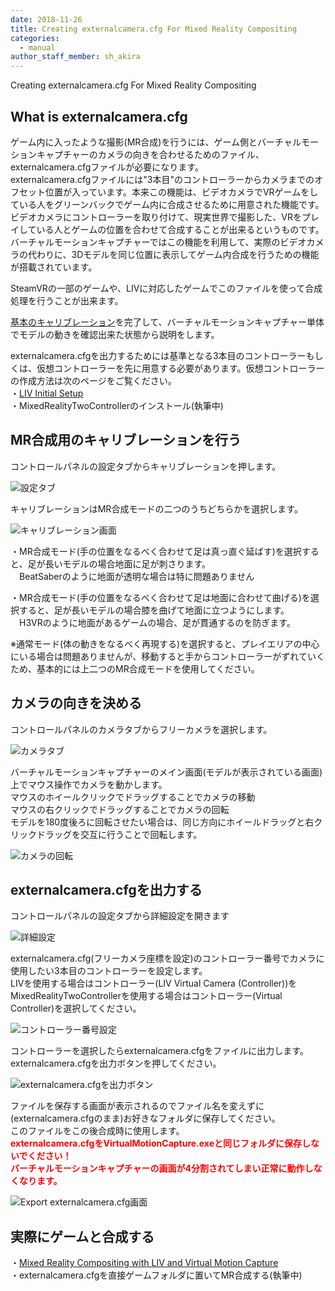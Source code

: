 ```yaml
---
date: 2018-11-26
title: Creating externalcamera.cfg For Mixed Reality Compositing
categories:
  - manual
author_staff_member: sh_akira
---
```


Creating externalcamera.cfg For Mixed Reality Compositing

## What is externalcamera.cfg

ゲーム内に入ったような撮影(MR合成)を行うには、ゲーム側とバーチャルモーションキャプチャーのカメラの向きを合わせるためのファイル、externalcamera.cfgファイルが必要になります。  
externalcamera.cfgファイルには"3本目"のコントローラーからカメラまでのオフセット位置が入っています。本来この機能は、ビデオカメラでVRゲームをしている人をグリーンバックでゲーム内に合成させるために用意された機能です。  
ビデオカメラにコントローラーを取り付けて、現実世界で撮影した、VRをプレイしている人とゲームの位置を合わせて合成することが出来るというものです。  
バーチャルモーションキャプチャーではこの機能を利用して、実際のビデオカメラの代わりに、3Dモデルを同じ位置に表示してゲーム内合成を行うための機能が搭載されています。  

SteamVRの一部のゲームや、LIVに対応したゲームでこのファイルを使って合成処理を行うことが出来ます。  
  
[基本のキャリブレーション](https://sh-akira.github.io/VirtualMotionCapture/manual/%E5%9F%BA%E6%9C%AC%E3%81%AE%E6%93%8D%E4%BD%9C%E6%96%B9%E6%B3%95.html)を完了して、バーチャルモーションキャプチャー単体でモデルの動きを確認出来た状態から説明をします。  
  
externalcamera.cfgを出力するためには基準となる3本目のコントローラーもしくは、仮想コントローラーを先に用意する必要があります。仮想コントローラーの作成方法は次のページをご覧ください。  
・[LIV Initial Setup](./LIV-Initial-Setup.html)  
・MixedRealityTwoControllerのインストール(執筆中)  
  

## MR合成用のキャリブレーションを行う

コントロールパネルの設定タブからキャリブレーションを押します。  

![設定タブ](https://rawcdn.githack.com/sh-akira/VirtualMotionCapture/07971766022eecc8c4f78f0dcf388e1cbb444e50/docs/images/manual/2-1.png)

キャリブレーションはMR合成モードの二つのうちどちらかを選択します。

![キャリブレーション画面](https://rawcdn.githack.com/sh-akira/VirtualMotionCapture/07971766022eecc8c4f78f0dcf388e1cbb444e50/docs/images/manual/2-2.png)

・MR合成モード(手の位置をなるべく合わせて足は真っ直ぐ延ばす)を選択すると、足が長いモデルの場合地面に足が刺さります。  
　BeatSaberのように地面が透明な場合は特に問題ありません  
  
・MR合成モード(手の位置をなるべく合わせて足は地面に合わせて曲げる)を選択すると、足が長いモデルの場合膝を曲げて地面に立つようにします。  
　H3VRのように地面があるゲームの場合、足が貫通するのを防ぎます。  
  
※通常モード(体の動きをなるべく再現する)を選択すると、プレイエリアの中心にいる場合は問題ありませんが、移動すると手からコントローラーがずれていくため、基本的には上二つのMR合成モードを使用してください。

## カメラの向きを決める

コントロールパネルのカメラタブからフリーカメラを選択します。

![カメラタブ](https://rawcdn.githack.com/sh-akira/VirtualMotionCapture/07971766022eecc8c4f78f0dcf388e1cbb444e50/docs/images/manual/2-3.png)

バーチャルモーションキャプチャーのメイン画面(モデルが表示されている画面)上でマウス操作でカメラを動かします。  
マウスのホイールクリックでドラッグすることでカメラの移動  
マウスの右クリックでドラッグすることでカメラの回転  
モデルを180度後ろに回転させたい場合は、同じ方向にホイールドラッグと右クリックドラッグを交互に行うことで回転します。  

![カメラの回転](https://rawcdn.githack.com/sh-akira/VirtualMotionCapture/07971766022eecc8c4f78f0dcf388e1cbb444e50/docs/images/manual/2-4.png)

## externalcamera.cfgを出力する

コントロールパネルの設定タブから詳細設定を開きます

![詳細設定](https://rawcdn.githack.com/sh-akira/VirtualMotionCapture/07971766022eecc8c4f78f0dcf388e1cbb444e50/docs/images/manual/2-5.png)

externalcamera.cfg(フリーカメラ座標を設定)のコントローラー番号でカメラに使用したい3本目のコントローラーを設定します。  
LIVを使用する場合はコントローラー(LIV Virtual Camera (Controller))を  
MixedRealityTwoControllerを使用する場合はコントローラー(Virtual Controller)を選択してください。  

![コントローラー番号設定](https://rawcdn.githack.com/sh-akira/VirtualMotionCapture/07971766022eecc8c4f78f0dcf388e1cbb444e50/docs/images/manual/2-6.png)

コントローラーを選択したらexternalcamera.cfgをファイルに出力します。  
externalcamera.cfgを出力ボタンを押してください。

![externalcamera.cfgを出力ボタン](https://rawcdn.githack.com/sh-akira/VirtualMotionCapture/07971766022eecc8c4f78f0dcf388e1cbb444e50/docs/images/manual/2-7.png)

ファイルを保存する画面が表示されるのでファイル名を変えずに(externalcamera.cfgのまま)お好きなフォルダに保存してください。  
このファイルをこの後合成時に使用します。  
<span style="color:red">**externalcamera.cfgをVirtualMotionCapture.exeと同じフォルダに保存しないでください！**</span>  
<span style="color:red">**バーチャルモーションキャプチャーの画面が4分割されてしまい正常に動作しなくなります。**</span>

![Export externalcamera.cfg画面](https://rawcdn.githack.com/sh-akira/VirtualMotionCapture/07971766022eecc8c4f78f0dcf388e1cbb444e50/docs/images/manual/2-8.png)

## 実際にゲームと合成する

・[Mixed Reality Compositing with LIV and Virtual Motion Capture](./MR-Compositing-with-LIV-and-Virtual-Motion-Capture.html)  
・externalcamera.cfgを直接ゲームフォルダに置いてMR合成する(執筆中)  
